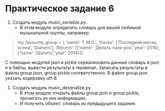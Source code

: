 # Практическое задание 6
1. Создать модуль *music_serialize.py*. 
    * В этом модуле определить словарь для вашей любимой музыкальной группы, например:
>    my_favourite_group = {
>    ‘name’: ‘Г.М.О.’,
>    ‘tracks’: [‘Последний месяц осени’, ‘Шапито’],
>    ‘Albums’: [{‘name’: ‘Делать панк-рок’,‘year’: 2016},
>    {‘name’: ‘Шапито’,‘year’: 2014}]}

С помощью модулей json и pickle сериализовать данный словарь в json и в байты, вывести результаты в терминал. Записать результаты в файлы group.json, group.pickle соответственно. В файле group.json указать кодировку utf-8.
1. Создать модуль music_deserialize.py.
    * В этом модуле открыть файлы group.json и group.pickle, прочитать из них информацию. 
    * И получить объект: словарь из предыдущего задания.
